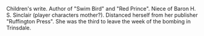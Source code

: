 Children's write. Author of "Swim Bird" and "Red Prince". Niece of Baron H. S. Sinclair (player characters mother?).
Distanced herself from her publisher "Ruffington Press". She was the third to leave the week of the bombing in Trinsdale.